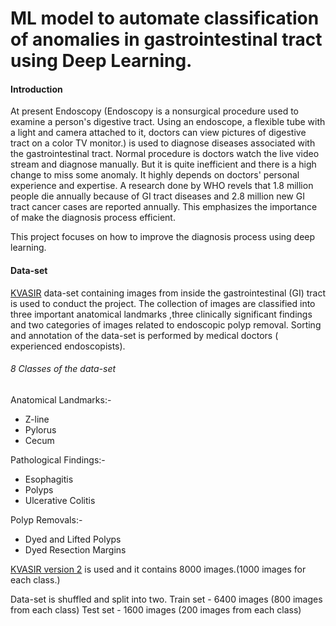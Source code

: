 # ML model to automate classification of anomalies in gastrointestinal tract using Deep Learning.

#### Introduction
At present Endoscopy (Endoscopy is a nonsurgical procedure used to examine a person's digestive tract. Using an endoscope, a flexible tube with a light and camera attached to it, doctors can view pictures of digestive tract on a color TV monitor.) is used to diagnose diseases associated with the gastrointestinal tract. Normal procedure is doctors watch the live video stream and diagnose manually. But it is quite inefficient and there is a high change to miss some anomaly. It highly depends on doctors' personal experience and expertise. A research done by WHO revels that 1.8 million people die annually because of GI tract diseases and 2.8 million new GI tract cancer cases are reported annually. This emphasizes the importance of make the diagnosis process efficient.

This project focuses on how to improve the diagnosis process using deep learning.

#### Data-set

[KVASIR](https://datasets.simula.no/kvasir/) data-set containing images from inside the gastrointestinal (GI) tract is used to conduct the project. The collection of images are classified into three important anatomical landmarks ,three clinically significant findings and two categories of images related to endoscopic polyp removal. Sorting and annotation of the data-set is performed by medical doctors ( experienced endoscopists).

###### 8 Classes of the data-set

Anatomical Landmarks:-
- Z-line
- Pylorus
- Cecum

Pathological Findings:-
- Esophagitis
- Polyps
- Ulcerative Colitis


Polyp Removals:-
- Dyed and Lifted Polyps
- Dyed Resection Margins

[KVASIR version 2](https://datasets.simula.no/kvasir/data/kvasir-dataset-v2.zip) is used and it contains 8000 images.(1000 images for each class.)

Data-set is shuffled and split into two.
Train set - 6400 images (800 images from each class)
Test set - 1600 images (200 images from each class)